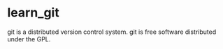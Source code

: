 # learn_git
git is a distributed version control system.
git is free software distributed under the GPL.
